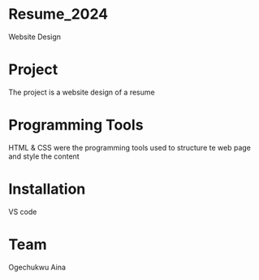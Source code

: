 # Resume_2024
Website Design
# Project
The project is a website design of a resume 
# Programming Tools 
HTML & CSS were the programming tools used to structure te web page and style the content
# Installation
VS code

# Team
Ogechukwu Aina
